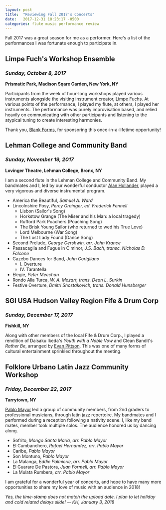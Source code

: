 ```yaml
---
layout: post
title:  "Reviewing Fall 2017's Concerts"
date:   2017-12-31 18:23:17 -0500
categories: flute music performance review
---
```

Fall 2017 was a great season for me as a performer. Here's a list of the performances I was fortunate enough to participate in.

## Limpe Fuch's Workshop Ensemble
### *Sunday, October 8, 2017*
**Prismatic Park, Madison Sqare Garden, New York, NY**

Participants from the week of hour-long workshops played various instruments alongside the visiting instrument creator, [Limpe Fuchs](http://www.limpefuchs.de/en/). At various points of the performance, I played my flute, at others, I played her instruments. The performance was purely improvisation based, and relied heavily on communicating with other participants and listening to the atypical tuning to create interesting harmonies.

Thank you, [Blank Forms](https://blankforms.org), for sponsoring this once-in-a-lifetime opportunity!

## Lehman College and Community Band
### *Sunday, November 19, 2017*
**Lovinger Theatre, Lehman College, Bronx, NY**

I am a second flute in the Lehman College and Community Band. My bandmates and I, led by our wonderful conductor [Alan Hollander](http://www.lehman.edu/academics/arts-humanities/music/hollander.php), played a very vigorous and diverse instrumental program.

- America the Beautiful, *Samuel A. Ward*
- Lincolnshire Posy, *Percy Grainger, ed. Frederick Fennell*
  - Lisbon (Sailor's Song)
  - Horkstow Grange (The Miser and his Man: a local tragedy)
  - Rufford Park Poachers (Poaching Song)
  - The Brisk Young Sailor (who returned to wed his True Love)
  - Lord Melbourne (War Song)
  - The Lost Lady Found (Dance Song)
- Second Prelude, *George Gershwin, arr. John Krance*
- Passacaglia and Fugue in C minor, *J.S. Bach, transc. Nicholas D. Falcone*
- Gazebo Dances for Band, *John Corigliano*
  - I. Overture
  - IV. Tarantella
- Elegie, *Peter Meechan*
- Rondo Alla Turca, *W. A. Mozart, trans. Dean L. Surkin*
- Festive Overture, *Dmitri Shostakovich, trans. Donald Hunsberger*

## SGI USA Hudson Valley Region Fife & Drum Corp
### *Sunday, December 17, 2017*
**Fishkill, NY**

Along with other members of the local Fife & Drum Corp., I played a rendition of Daisaku Ikeda's *Youth with a Noble Vow* and Clean Bandit's *Rather Be*, arranged by [Evan Pittson](http://evanpittson.com). This was one of many forms of cultural entertainment sprinkled throughout the meeting.

## Folklore Urbano Latin Jazz Community Workshop
### *Friday, December 22, 2017*
**Tarrytown, NY**

[Pablo Mayor](http://folkloreurbano.com/about-pablo-mayor/) led a group of community members, from 2nd graders to professional musicians, through latin jazz repertoire. My bandmates and I performed during a reception following a nativity scene. I, like  my band mates, member took multiple solos. The audience honored us by dancing along.

- Sofrito, *Mongo Santa Maria, arr. Pablo Mayor*
- El Cumbanchero, *Rafael Hernandez, arr. Pablo Mayor*
- Caribe, *Pablo Mayor*
- Son Montuno, *Pablo Mayor*
- La Malanga, *Eddie Palmierie, arr. Pablo Mayor*
- El Guarare De Pastora, *Juan Formell, arr. Pablo Mayor*
- La Mulata Rumbera, *arr. Pablo Mayor*

I am grateful for a wonderful year of concerts, and hope to have many more opportunities to share my love of music with an audience in 2018!

*Yes, the time-stamp does not match the upload date. I plan to let holiday and cold related delays slide! -- KH, January 3, 2018*
